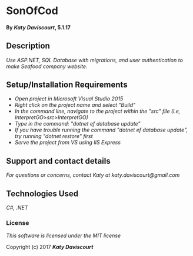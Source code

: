 # SonOfCod

#### By _**Katy Daviscourt**_, 5.1.17

## Description

_Use ASP.NET, SQL Database with migrations, and user authentication to make Seafood company website._

## Setup/Installation Requirements

* _Open project in Microsoft Visual Studio 2015_
* _Right click on the project name and select "Build"_
* _In the command line, navigate to the project within the "src" file (i.e, InterpretGO>src>InterpretGO)_
* _Type in the command: "dotnet ef database update"_
* _If you have trouble running the command "dotnet ef database update", try running "dotnet restore" first_
* _Serve the project from VS using IIS Express_

## Support and contact details

_For questions or concerns, contact Katy at katy.daviscourt@gmail.com_

## Technologies Used

_C#, .NET_

### License

*This software is licensed under the MIT license*

Copyright (c) 2017 **_Katy Daviscourt_**
